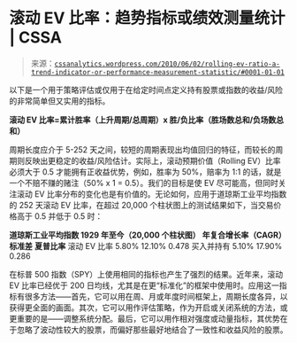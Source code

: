 <!--yml

分类：未分类

日期：2024-05-12 18:24:32

-->

# 滚动 EV 比率：趋势指标或绩效测量统计 | CSSA

> 来源：[`cssanalytics.wordpress.com/2010/06/02/rolling-ev-ratio-a-trend-indicator-or-performance-measurement-statistic/#0001-01-01`](https://cssanalytics.wordpress.com/2010/06/02/rolling-ev-ratio-a-trend-indicator-or-performance-measurement-statistic/#0001-01-01)

以下是一个用于策略评估或仅用于在给定时间点定义持有股票或指数的收益/风险的非常简单但又实用的指标。

**滚动 EV 比率=累计胜率（上升周期/总周期）x 胜/负比率（胜场数总和/负场数总和）**

周期长度应介于 5-252 天之间，较短的周期表现出均值回归的特征，而较长的周期则反映出更稳定的收益/风险估计。实际上，滚动预期价值（Rolling EV）比率必须大于 0.5 才能拥有正收益优势，例如，胜率为 50%，赔率为 1:1 的话，就是一个不赔不赚的赌注（50% x 1 = 0.5）。我们的目标是使 EV 尽可能高，但同时关注滚动 EV 比率分布的变化也是有价值的。无论如何，应用于道琼斯工业平均指数的 252 天滚动 EV 比率，在超过 20,000 个柱状图上的测试结果如下，当交易价格高于 0.5 并低于 0.5 时：

**道琼斯工业平均指数 1929 年至今（20,000 个柱状图）** **年复合增长率（CAGR）** **标准差** **夏普比率** 滚动 EV 比率 5.80% 12.10% 0.478 买入并持有 5.10% 17.90% 0.286

在标普 500 指数（SPY）上使用相同的指标也产生了强烈的结果。近年来，滚动 EV 比率已经优于 200 日均线，尤其是在更“标准化”的框架中使用时。应用这一指标有很多方法——首先，它可以用在周、月或年度时间框架上，周期长度各异，以获得更全面的画面。其次，它可以用作评估策略，作为开启或关闭系统的方法，或更重要的是——调整系统分配。最后，它可以用作相对强度或动量指标，其优势在于忽略了波动性较大的股票，而偏好那些最好地结合了一致性和收益风险的股票。
